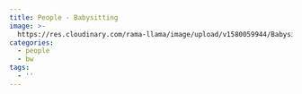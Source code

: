 ```yaml
---
title: People - Babysitting
image: >-
  https://res.cloudinary.com/rama-llama/image/upload/v1580059944/Babysitting_jlcw9n.jpg
categories:
  - people
  - bw
tags:
  - ''
---
```


